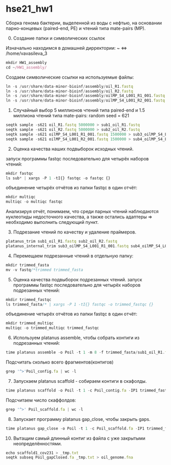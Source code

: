# hse21_hw1
Сборка генома бактерии, выделенной из воды с нефтью, на основании парно-концевых (paired-end, PE) и чтений типа mate-pairs (MP).

0. Создание папки и символических ссылок

Изначально находимся в домашней дирректории: ~ <=> /home/vavasileva_3
```javascript
mkdir HW1_assembly
cd ~/HW1_assembly/
```
Создаем символические ссылки на используемые файлы:
```javascript
ln -s /usr/share/data-minor-bioinf/assembly/oil_R1.fastq
ln -s /usr/share/data-minor-bioinf/assembly/oil_R2.fastq
ln -s /usr/share/data-minor-bioinf/assembly/oilMP_S4_L001_R1_001.fastq
ln -s /usr/share/data-minor-bioinf/assembly/oilMP_S4_L001_R2_001.fastq
```
1. Случайный выбор 5 миллионов чтений типа paired-end и 1.5 миллиона чтений типа mate-pairs:
random seed = 621
```javascript
seqtk sample -s621 oil_R1.fastq 5000000 > sub1_oil_R1.fastq
seqtk sample -s621 oil_R2.fastq 5000000 > sub2_oil_R2.fastq  
seqtk sample -s621 oilMP_S4_L001_R1_001.fastq 1500000 > sub3_oilMP_S4_L001_R1_001.fastq
seqtk sample -s621 oilMP_S4_L001_R2_001.fastq 1500000 > sub4_oilMP_S4_L001_R2_001.fastq
```
2. Оценка качества наших подвыборок исходных чтений.

запуск программы fastqc последовательно для четырёх наборов чтений:
```javascript
mkdir fastqc
ls sub* | xargs -P 1 -tI{} fastqc -o fastqc {}
```
объединение четырёх отчётов из папки fastqc в один отчёт:
```javascript
mkdir multiqc
multiqc -o multiqc fastqc
```
Анализируя отчёт, понимаем, что среди парных чтений наблюдаются нуклеотиды недосточного качества, а также остались адаптеры => необходимо выполнить следующий пункт.

3. Подрезание чтений по качеству и удаление праймеров.
```javascript
platanus_trim sub1_oil_R1.fastq sub2_oil_R2.fastq
platanus_internal_trim sub3_oilMP_S4_L001_R1_001.fastq sub4_oilMP_S4_L001_R2_001.fastq
```
4. Перемещаем подрезанные чтений в отдельную папку:
```javascript
mkdir trimmed_fasta
mv -v fastq/*trimmed trimmed_fasta
```
5. Оценка качества подвыборок подрезанных чтений.
запуск программы fastqc последовательно для четырёх наборов подрезанных чтений:
```javascript
mkdir trimmed_fastqc 
ls trimmed_fasta/* | xargs -P 1 -tI{} fastqc -o trimmed_fastqc {}
```
объединение четырёх отчётов из папки fastqc в один отчёт:
```javascript
mkdir trimmed_multiqc
multiqc -o trimmed_multiqc trimmed_fastqc
```
6. Используем platanus assemble, чтобы собрать контиги из подрезанных чтений: 
```javascript
time platanus assemble -o Poil -t 1 -m 8 -f trimmed_fasta/sub1_oil_R1.fastq.trimmed trimmed_fasta/sub2_oil_R2.fastq.trimmed 2> assemble.log
```
Подсчитать сколько всего фрагментов(контигов)
```javascript
grep '^>'Poil_config.fa | wc -l
```
7. Запускаем platanus scaffold - собираем контиги в скафолды.
```javascript
time platanus scaffold -o Poil -t 1 -c Poil_contig.fa -IP1 trimmed_fasta/sub1_oil_R1.fastq.trimmed trimmed_fasta/sub2_oil_R2.fastq.trimmed -OP2 trimmed_fasta/sub3_oilMP_S4_L001_R1_001.fastq.int_trimmed trimmed_fasta/sub4_oilMP_S4_L001_R2_001.fastq.int_trimmed
```
Подсчитаем число скаффолдов:
```javascript
grep '^>' Poil_scaffold.fa | wc -l
```
8. Запускает программу platanus gap_close, чтобы закрыть gaps.
```javascript
time platanus gap_close -o Poil -t 1 -c Poil_scaffold.fa -IP1 trimmed_fasta/sub1_oil_R1.fastq.trimmed trimmed_fasta/sub2_oil_R2.fastq.trimmed -OP2 trimmed_fasta/sub3_oilMP_S4_L001_R1_001.fastq.int_trimmed trimmed_fasta/sub4_oilMP_S4_L001_R2_001.fastq.int_trimmed 2> gapclose.log
```
10. Вытащим самый длинный контиг из файла с уже закрытыми неопределённостями.
```javascript
echo scaffold1_cov231 > _tmp.txt
seqtk subseq Poil_gapClosed.fa _tmp.txt > oil_genome.fna
```
